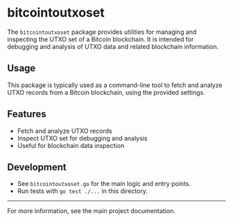 # bitcointoutxoset

The `bitcointoutxoset` package provides utilities for managing and inspecting the UTXO set of a Bitcoin blockchain. It is intended for debugging and analysis of UTXO data and related blockchain information.

## Usage

This package is typically used as a command-line tool to fetch and analyze UTXO records from a Bitcoin blockchain, using the provided settings.

## Features
- Fetch and analyze UTXO records
- Inspect UTXO set for debugging and analysis
- Useful for blockchain data inspection

## Development

- See `bitcointoutxoset.go` for the main logic and entry points.
- Run tests with `go test ./...` in this directory.

---

For more information, see the main project documentation.
